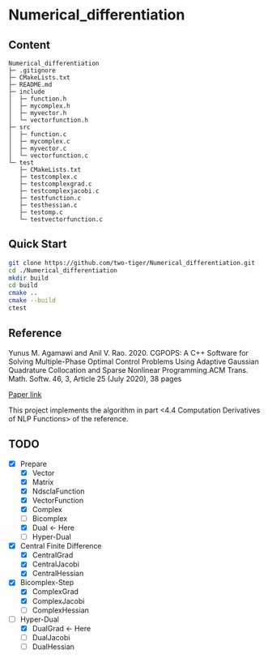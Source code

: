 # Numerical_differentiation
## Content

```
Numerical_differentiation
├─ .gitignore
├─ CMakeLists.txt
├─ README.md
├─ include
│  ├─ function.h
│  ├─ mycomplex.h
│  ├─ myvector.h
│  └─ vectorfunction.h
├─ src
│  ├─ function.c
│  ├─ mycomplex.c
│  ├─ myvector.c
│  └─ vectorfunction.c
└─ test
   ├─ CMakeLists.txt
   ├─ testcomplex.c
   ├─ testcomplexgrad.c
   ├─ testcomplexjacobi.c
   ├─ testfunction.c
   ├─ testhessian.c
   ├─ testomp.c
   └─ testvectorfunction.c

```
## Quick Start

```bash
git clone https://github.com/two-tiger/Numerical_differentiation.git
cd ./Numerical_differentiation
mkdir build
cd build
cmake ..
cmake --build
ctest
```

## Reference

Yunus M. Agamawi and Anil V. Rao. 2020. CGPOPS: A C++ Software for Solving Multiple-Phase Optimal Control Problems Using Adaptive Gaussian Quadrature Collocation and Sparse Nonlinear Programming.ACM Trans. Math. Softw. 46, 3, Article 25 (July 2020), 38 pages

[Paper link](https://doi.org/10.1145/3390463)

This project implements the algorithm in part <4.4 Computation Derivatives of NLP Functions> of the reference.

## TODO

- [X] Prepare
    - [X] Vector
    - [X] Matrix
    - [X] NdsclaFunction
    - [X] VectorFunction
    - [X] Complex
    - [ ] Bicomplex
    - [X] Dual <- Here
    - [ ] Hyper-Dual
- [X] Central Finite Difference
    - [X] CentralGrad
    - [X] CentralJacobi
    - [X] CentralHessian
- [X] Bicomplex-Step
    - [X] ComplexGrad
    - [X] ComplexJacobi
    - [ ] ComplexHessian
- [ ] Hyper-Dual
    - [X] DualGrad <- Here
    - [ ] DualJacobi
    - [ ] DualHessian